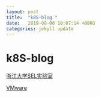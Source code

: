 ```yaml
---
layout: post
title:  "k8S-blog "
date:   2019-08-06 10:07:14 +0800
categories: jekyll update
---
```

#  k8S-blog


[浙江大学SEL实验室](http://www.sel.zju.edu.cn/)

[VMware](https://blogs.vmware.com/cloudnative/)
